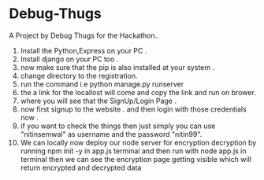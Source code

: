 # Debug-Thugs
A Project by Debug Thugs for the Hackathon..
1. Install the Python,Express on your PC .
2. Install django on your PC too .
3. now make sure that the pip is also installed at your system .
4. change directory to the registration.
5. run the command i.e python manage.py runserver
6. the a link for the locallost will come and copy the link and run on brower.
7. where you will see that the SignUp/Login Page .
8. now first signup to the website . and then login with those credentials now .
9. if you want to check the things then just simply you can use "nitinsemwal" as username and the password "nitin99".
10. We can locally now deploy our node server for encryption decryption by running npm init -y in app.js terminal and then run with node app.js in terminal then we can see the encryption page getting visible which will return encrypted and decrypted data
